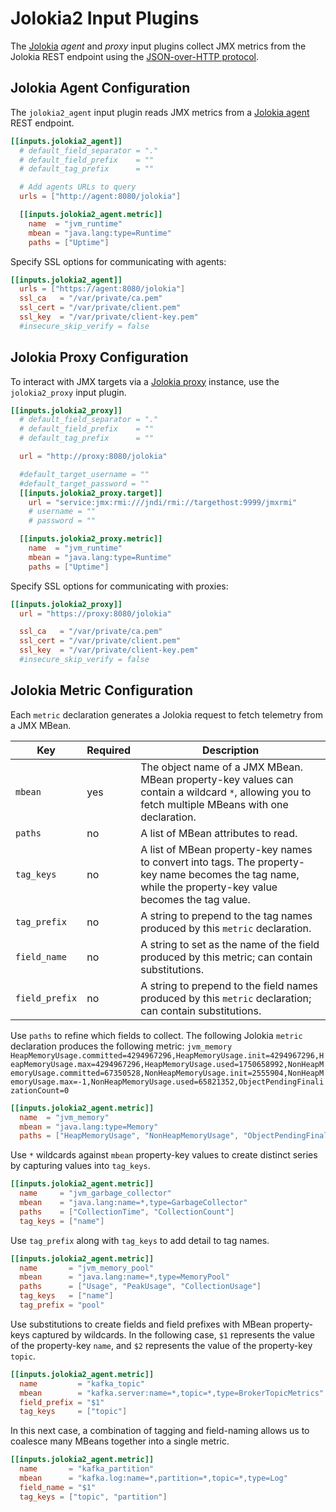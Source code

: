 # Jolokia2 Input Plugins

The [Jolokia](http://jolokia.org) _agent_ and _proxy_ input plugins collect JMX metrics from the Jolokia REST endpoint using the [JSON-over-HTTP protocol](https://jolokia.org/reference/html/protocol.html).

## Jolokia Agent Configuration

The `jolokia2_agent` input plugin reads JMX metrics from a [Jolokia agent](https://jolokia.org/agent/jvm.html) REST endpoint.

```toml
[[inputs.jolokia2_agent]]
  # default_field_separator = "."
  # default_field_prefix    = ""
  # default_tag_prefix      = ""

  # Add agents URLs to query
  urls = ["http://agent:8080/jolokia"]

  [[inputs.jolokia2_agent.metric]]
    name  = "jvm_runtime"
    mbean = "java.lang:type=Runtime"
    paths = ["Uptime"]
```

Specify SSL options for communicating with agents:

```toml
[[inputs.jolokia2_agent]]
  urls = ["https://agent:8080/jolokia"]
  ssl_ca   = "/var/private/ca.pem"
  ssl_cert = "/var/private/client.pem"
  ssl_key  = "/var/private/client-key.pem"
  #insecure_skip_verify = false
```

## Jolokia Proxy Configuration

To interact with JMX targets via a [Jolokia proxy](https://jolokia.org/features/proxy.html) instance, use the `jolokia2_proxy` input plugin.

```toml
[[inputs.jolokia2_proxy]]
  # default_field_separator = "."
  # default_field_prefix    = ""
  # default_tag_prefix      = ""

  url = "http://proxy:8080/jolokia"

  #default_target_username = ""
  #default_target_password = ""
  [[inputs.jolokia2_proxy.target]]
    url = "service:jmx:rmi:///jndi/rmi://targethost:9999/jmxrmi"
    # username = ""
    # password = ""

  [[inputs.jolokia2_proxy.metric]]
    name  = "jvm_runtime"
    mbean = "java.lang:type=Runtime"
    paths = ["Uptime"]
```

Specify SSL options for communicating with proxies:

```toml
[[inputs.jolokia2_proxy]]
  url = "https://proxy:8080/jolokia"

  ssl_ca   = "/var/private/ca.pem"
  ssl_cert = "/var/private/client.pem"
  ssl_key  = "/var/private/client-key.pem"
  #insecure_skip_verify = false
```

## Jolokia Metric Configuration

Each `metric` declaration generates a Jolokia request to fetch telemetry from a JMX MBean.

| Key            | Required | Description |
|----------------|----------|-------------|
| `mbean`        | yes      | The object name of a JMX MBean. MBean property-key values can contain a wildcard `*`, allowing you to fetch multiple MBeans with one declaration. |
| `paths`        | no       | A list of MBean attributes to read. |
| `tag_keys`     | no       | A list of MBean property-key names to convert into tags. The property-key name becomes the tag name, while the property-key value becomes the tag value. |
| `tag_prefix`   | no       | A string to prepend to the tag names produced by this `metric` declaration. |
| `field_name`   | no       | A string to set as the name of the field produced by this metric; can contain substitutions. |
| `field_prefix` | no       | A string to prepend to the field names produced by this `metric` declaration; can contain substitutions. |

Use `paths` to refine which fields to collect. The following Jolokia `metric` declaration produces the following metric: `jvm_memory HeapMemoryUsage.committed=4294967296,HeapMemoryUsage.init=4294967296,HeapMemoryUsage.max=4294967296,HeapMemoryUsage.used=1750658992,NonHeapMemoryUsage.committed=67350528,NonHeapMemoryUsage.init=2555904,NonHeapMemoryUsage.max=-1,NonHeapMemoryUsage.used=65821352,ObjectPendingFinalizationCount=0`

```toml
[[inputs.jolokia2_agent.metric]]
  name  = "jvm_memory"
  mbean = "java.lang:type=Memory"
  paths = ["HeapMemoryUsage", "NonHeapMemoryUsage", "ObjectPendingFinalizationCount"]
```

Use `*` wildcards against `mbean` property-key values to create distinct series by capturing values into `tag_keys`.

```toml
[[inputs.jolokia2_agent.metric]]
  name     = "jvm_garbage_collector"
  mbean    = "java.lang:name=*,type=GarbageCollector"
  paths    = ["CollectionTime", "CollectionCount"]
  tag_keys = ["name"]
```

Use `tag_prefix` along with `tag_keys` to add detail to tag names.

```toml
[[inputs.jolokia2_agent.metric]]
  name       = "jvm_memory_pool"
  mbean      = "java.lang:name=*,type=MemoryPool"
  paths      = ["Usage", "PeakUsage", "CollectionUsage"]
  tag_keys   = ["name"]
  tag_prefix = "pool"
```

Use substitutions to create fields and field prefixes with MBean property-keys captured by wildcards. In the following case, `$1` represents the value of the property-key `name`, and `$2` represents the value of the property-key `topic`.

```toml
[[inputs.jolokia2_agent.metric]]
  name         = "kafka_topic"
  mbean        = "kafka.server:name=*,topic=*,type=BrokerTopicMetrics"
  field_prefix = "$1"
  tag_keys     = ["topic"]
```

In this next case, a combination of tagging and field-naming allows us to coalesce many MBeans together into a single metric.

```toml
[[inputs.jolokia2_agent.metric]]
  name       = "kafka_partition"
  mbean      = "kafka.log:name=*,partition=*,topic=*,type=Log"
  field_name = "$1"
  tag_keys = ["topic", "partition"]
```
